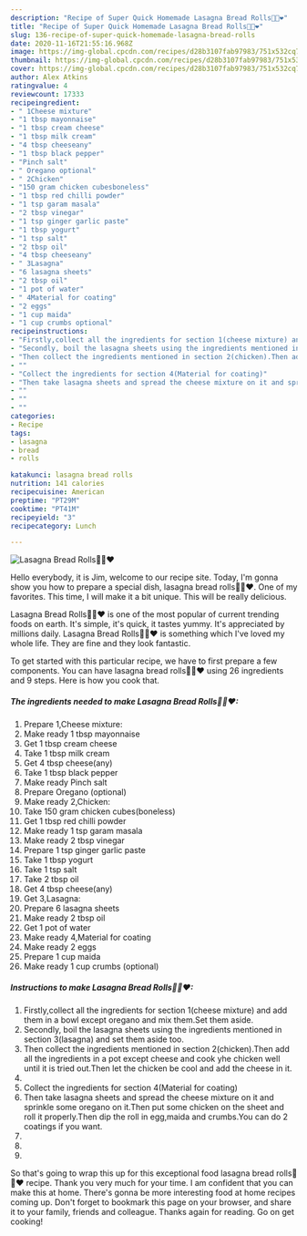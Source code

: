 ```yaml
---
description: "Recipe of Super Quick Homemade Lasagna Bread Rolls🥰🥰❤"
title: "Recipe of Super Quick Homemade Lasagna Bread Rolls🥰🥰❤"
slug: 136-recipe-of-super-quick-homemade-lasagna-bread-rolls
date: 2020-11-16T21:55:16.968Z
image: https://img-global.cpcdn.com/recipes/d28b3107fab97983/751x532cq70/lasagna-bread-rolls🥰🥰❤-recipe-main-photo.jpg
thumbnail: https://img-global.cpcdn.com/recipes/d28b3107fab97983/751x532cq70/lasagna-bread-rolls🥰🥰❤-recipe-main-photo.jpg
cover: https://img-global.cpcdn.com/recipes/d28b3107fab97983/751x532cq70/lasagna-bread-rolls🥰🥰❤-recipe-main-photo.jpg
author: Alex Atkins
ratingvalue: 4
reviewcount: 17333
recipeingredient:
- " 1Cheese mixture"
- "1 tbsp mayonnaise"
- "1 tbsp cream cheese"
- "1 tbsp milk cream"
- "4 tbsp cheeseany"
- "1 tbsp black pepper"
- "Pinch salt"
- " Oregano optional"
- " 2Chicken"
- "150 gram chicken cubesboneless"
- "1 tbsp red chilli powder"
- "1 tsp garam masala"
- "2 tbsp vinegar"
- "1 tsp ginger garlic paste"
- "1 tbsp yogurt"
- "1 tsp salt"
- "2 tbsp oil"
- "4 tbsp cheeseany"
- " 3Lasagna"
- "6 lasagna sheets"
- "2 tbsp oil"
- "1 pot of water"
- " 4Material for coating"
- "2 eggs"
- "1 cup maida"
- "1 cup crumbs optional"
recipeinstructions:
- "Firstly,collect all the ingredients for section 1(cheese mixture) and add them in a bowl except oregano and mix them.Set them aside."
- "Secondly, boil the lasagna sheets using the ingredients mentioned in section 3(lasagna) and set them aside too."
- "Then collect the ingredients mentioned in section 2(chicken).Then add all the ingredients in a pot except cheese and cook yhe chicken well until it is tried out.Then let the chicken be cool and add the cheese in it."
- ""
- "Collect the ingredients for section 4(Material for coating)"
- "Then take lasagna sheets and spread the cheese mixture on it and sprinkle some oregano on it.Then put some chicken on the sheet and roll it properly.Then dip the roll in egg,maida and crumbs.You can do 2 coatings if you want."
- ""
- ""
- ""
categories:
- Recipe
tags:
- lasagna
- bread
- rolls

katakunci: lasagna bread rolls 
nutrition: 141 calories
recipecuisine: American
preptime: "PT29M"
cooktime: "PT41M"
recipeyield: "3"
recipecategory: Lunch

---
```



![Lasagna Bread Rolls🥰🥰❤](https://img-global.cpcdn.com/recipes/d28b3107fab97983/751x532cq70/lasagna-bread-rolls🥰🥰❤-recipe-main-photo.jpg)

Hello everybody, it is Jim, welcome to our recipe site. Today, I'm gonna show you how to prepare a special dish, lasagna bread rolls🥰🥰❤. One of my favorites. This time, I will make it a bit unique. This will be really delicious.



Lasagna Bread Rolls🥰🥰❤ is one of the most popular of current trending foods on earth. It's simple, it's quick, it tastes yummy. It's appreciated by millions daily. Lasagna Bread Rolls🥰🥰❤ is something which I've loved my whole life. They are fine and they look fantastic.


To get started with this particular recipe, we have to first prepare a few components. You can have lasagna bread rolls🥰🥰❤ using 26 ingredients and 9 steps. Here is how you cook that.

<!--inarticleads1-->

##### The ingredients needed to make Lasagna Bread Rolls🥰🥰❤:

1. Prepare  1,Cheese mixture:
1. Make ready 1 tbsp mayonnaise
1. Get 1 tbsp cream cheese
1. Take 1 tbsp milk cream
1. Get 4 tbsp cheese(any)
1. Take 1 tbsp black pepper
1. Make ready Pinch salt
1. Prepare  Oregano (optional)
1. Make ready  2,Chicken:
1. Take 150 gram chicken cubes(boneless)
1. Get 1 tbsp red chilli powder
1. Make ready 1 tsp garam masala
1. Make ready 2 tbsp vinegar
1. Prepare 1 tsp ginger garlic paste
1. Take 1 tbsp yogurt
1. Take 1 tsp salt
1. Take 2 tbsp oil
1. Get 4 tbsp cheese(any)
1. Get  3,Lasagna:
1. Prepare 6 lasagna sheets
1. Make ready 2 tbsp oil
1. Get 1 pot of water
1. Make ready  4,Material for coating
1. Make ready 2 eggs
1. Prepare 1 cup maida
1. Make ready 1 cup crumbs (optional)




<!--inarticleads2-->

##### Instructions to make Lasagna Bread Rolls🥰🥰❤:

1. Firstly,collect all the ingredients for section 1(cheese mixture) and add them in a bowl except oregano and mix them.Set them aside.
1. Secondly, boil the lasagna sheets using the ingredients mentioned in section 3(lasagna) and set them aside too.
1. Then collect the ingredients mentioned in section 2(chicken).Then add all the ingredients in a pot except cheese and cook yhe chicken well until it is tried out.Then let the chicken be cool and add the cheese in it.
1. 
1. Collect the ingredients for section 4(Material for coating)
1. Then take lasagna sheets and spread the cheese mixture on it and sprinkle some oregano on it.Then put some chicken on the sheet and roll it properly.Then dip the roll in egg,maida and crumbs.You can do 2 coatings if you want.
1. 
1. 
1. 




So that's going to wrap this up for this exceptional food lasagna bread rolls🥰🥰❤ recipe. Thank you very much for your time. I am confident that you can make this at home. There's gonna be more interesting food at home recipes coming up. Don't forget to bookmark this page on your browser, and share it to your family, friends and colleague. Thanks again for reading. Go on get cooking!
